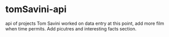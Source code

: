 # tomSavini-api
api of projects Tom Savini worked on
data entry at this point, add more film when time permits. Add picutres and interesting facts section.
